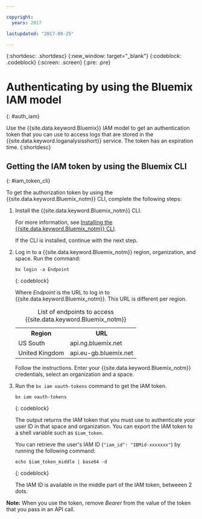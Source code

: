 ```yaml
---

copyright:
  years: 2017

lastupdated: "2017-08-25"

---
```



{:shortdesc: .shortdesc}
{:new_window: target="_blank"}
{:codeblock: .codeblock}
{:screen: .screen}
{:pre: .pre}


# Authenticating by using the Bluemix IAM model
{: #auth_iam}

Use the {{site.data.keyword.Bluemix}} IAM model to get an authentication token that you can use to access logs that are stored in the {{site.data.keyword.loganalysisshort}} service. The token has an expiration time. 
{:shortdesc}


## Getting the IAM token by using the Bluemix CLI 
{: #iam_token_cli}

To get the authorization token by using the {{site.data.keyword.Bluemix_notm}} CLI, complete the following steps:

1. Install the {{site.data.keyword.Bluemix_notm}} CLI.

   For more information, see [Installing the {{site.data.keyword.Bluemix_notm}} CLI](/docs/services/CloudLogAnalysis/qa/cli_qa.html#cli_qa).
   
   If the CLI is installed, continue with the next step.
    
2. Log in to a {{site.data.keyword.Bluemix_notm}} region, organization, and space. Run the command:

    ```
    bx login -a Endpoint
    ```
    {: codeblock}
	
	Where *Endpoint* is the URL to log in to {{site.data.keyword.Bluemix_notm}}. This URL is different per region.
	
	<table>
	    <caption>List of endpoints to access {{site.data.keyword.Bluemix_notm}}</caption>
		<tr>
		  <th>Region</th>
		  <th>URL</th>
		</tr>
		<tr>
		  <td>US South</td>
		  <td>api.ng.bluemix.net</td>
		</tr>
		<tr>
		  <td>United Kingdom</td>
		  <td>api.eu-gb.bluemix.net</td>
		</tr>
	</table>

    Follow the instructions. Enter your {{site.data.keyword.Bluemix_notm}} credentials, select an organization and a space.
	
3. Run the `bx iam oauth-tokens` command to get the IAM token.

    ```
	bx iam oauth-tokens
	```
	{: codeblock}
	
	The output returns the IAM token that you must use to authenticate your user ID in that space and organization. You can export the IAM token to a shell variable such as `$iam_token`.

	You can retrieve the user's IAM ID (`"iam_id": "IBMid-xxxxxxx"`) by running the following command:

	```
	echo $iam_token_middle | base64 -d
	```
	{: codeblock}
	
	The IAM ID is available in the middle part of the IAM token, betweeen 2 dots.

**Note:** When you use the token, remove *Bearer* from the value of the token that you pass in an API call.

